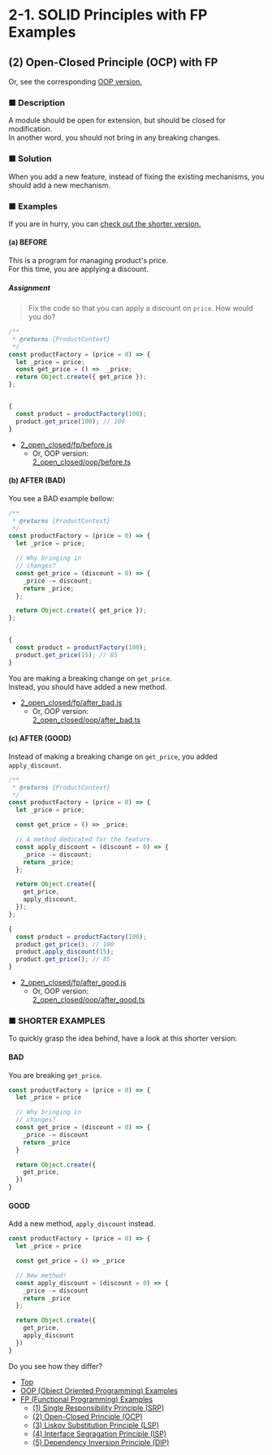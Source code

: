 # 2-1. SOLID Principles with FP Examples

## (2) Open-Closed Principle (OCP) with FP

Or, see the corresponding [OOP version.](../oop/2_open_closed.md)

### ■ Description

A module should be open for extension, but should be closed for modification.  
In another word, you should not bring in any breaking changes.

### ■ Solution

When you add a new feature, instead of fixing the existing mechanisms,
you should add a new mechanism.

### ■ Examples

If you are in hurry,
you can [check out the shorter version.](#shorter_examples)

#### (a) BEFORE

This is a program for managing product's price.  
For this time, you are applying a discount.

##### Assignment

> Fix the code so that you can apply a discount on `price`.
> How would you do?

```js
/**
 * @returns {ProductContext}
 */
const productFactory = (price = 0) => {
  let _price = price;
  const get_price = () =>  _price;
  return Object.create({ get_price });
};


{
  const product = productFactory(100);
  product.get_price(100); // 100
}
```

- [2_open_closed/fp/before.js](../../src/2_open_closed/fp/before.js)
  - Or, OOP version:  
[2_open_closed/oop/before.ts](../../src/2_open_closed/oop/before.ts)


#### (b) AFTER (BAD)

You see a BAD example bellow:

```js
/**
 * @returns {ProductContext}
 */
const productFactory = (price = 0) => {
  let _price = price;

  // Why bringing in
  // changes?
  const get_price = (discount = 0) => {
    _price -= discount;
    return _price;
  };

  return Object.create({ get_price });
};


{
  const product = productFactory(100);
  product.get_price(15); // 85
}
```

You are making a breaking change on `get_price`.  
Instead, you should have added a new method.

- [2_open_closed/fp/after_bad.js](../../src/2_open_closed/fp/after_bad.js)
  - Or, OOP version:  
[2_open_closed/oop/after_bad.ts](../../src/2_open_closed/oop/after_bad.ts)


#### (c) AFTER (GOOD)

Instead of making a breaking change on `get_price`,
you added `apply_discount`.

```js
/**
 * @returns {ProductContext}
 */
const productFactory = (price = 0) => {
  let _price = price;

  const get_price = () => _price;

  // A method dedicated for the feature.
  const apply_discount = (discount = 0) => {
    _price -= discount;
    return _price;
  };

  return Object.create({
    get_price,
    apply_discount,
  });
};

{
  const product = productFactory(100);
  product.get_price(); // 100
  product.apply_discount(15);
  product.get_price(); // 85
}
```

- [2_open_closed/fp/after_good.js](../../src/2_open_closed/fp/after_good.js)
  - Or, OOP version:  
[2_open_closed/oop/after_good.ts](../../src/2_open_closed/oop/after_good.ts)

<a name="shorter_examples"></a>
### ■ SHORTER EXAMPLES

To quickly grasp the idea behind, have a look at this shorter version:

#### BAD

You are breaking `get_price`.

```js
const productFactory = (price = 0) => {
  let _price = price

  // Why bringing in
  // changes?
  const get_price = (discount = 0) => {
    _price -= discount
    return _price
  }

  return Object.create({
    get_price,
  })
}
```

#### GOOD

Add a new method, `apply_discount` instead.

```js
const productFactory = (price = 0) => {
  let _price = price

  const get_price = () => _price

  // New method!
  const apply_discount = (discount = 0) => {
    _price -= discount
    return _price
  };

  return Object.create({
    get_price,
    apply_discount
  })
}
```

Do you see how they differ?

- [Top](../../README.md)
- [OOP (Object Oriented Programming) Examples](../oop/index.md)
- [FP (Functional Programming) Examples](./index.md)
  - [(1) Single Responsibility Principle (SRP)](1_single_responsibility.md)
  - [(2) Open-Closed Principle (OCP)](2_open_closed.md)
  - [(3) Liskov Substitution Principle (LSP)](3_liskov_substitution.md)
  - [(4) Interface Segragation Principle (ISP)](4_interface_segragation.md)
  - [(5) Dependency Inversion Principle (DIP)](5_dependency_inversion.md)

